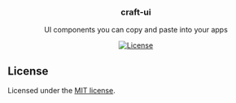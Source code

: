 <h3 align="center">craft-ui</h3>
<p align="center">
  UI components you can copy and paste into your apps
</p>

<div align="center">
  <a href="https://github.com/disin8/craft-ui/blob/main/LICENSE.md"><img alt="License" src="https://img.shields.io/badge/License-MIT-yellow.svg"></a>
</div>


## License

Licensed under the [MIT license](https://github.com/disin8/craft-ui/blob/main/LICENSE.md).
